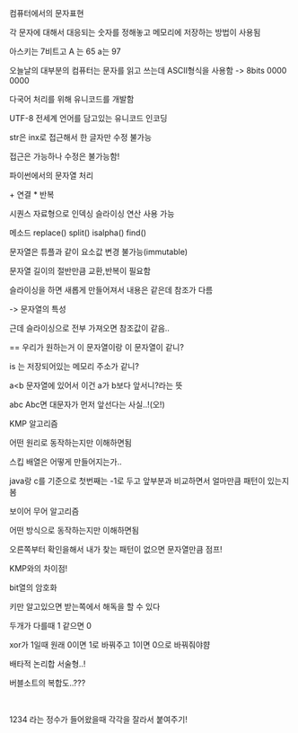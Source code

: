 컴퓨터에서의 문자표현

각 문자에 대해서 대응되는 숫자를 정해놓고 메모리에 저장하는 방법이 사용됨

아스키는 7비트고 A 는 65 a는 97

오늘날의 대부분의 컴퓨터는 문자를 읽고 쓰는데 ASCII형식을 사용함 -> 8bits 0000 0000



다국어 처리를 위해 유니코드를 개발함

UTF-8 전세계 언어를 담고있는 유니코드 인코딩



str은 inx로 접근해서  한 글자만 수정 불가능

접근은 가능하나 수정은 불가능함!

파이썬에서의 문자열 처리

\+ 연결  * 반복

시퀀스 자료형으로 인덱싱 슬라이싱 연산 사용 가능

메소드 replace() split() isalpha() find()

문자열은 튜플과 같이 요소값 변경 불가능(immutable)  



문자열 길이의 절반만큼 교환,반복이 필요함



슬라이싱을 하면 새롭게 만들어져서 내용은 같은데 참조가 다름

-> 문자열의 특성

근데 슬라이싱으로 전부 가져오면 참조값이 같음..

== 우리가 원하는거 이 문자열이랑 이 문자열이 같니?

is 는 저장되어있는 메모리 주소가 같니?

a<b 문자열에 있어서 이건 a가 b보다 앞서니?라는 뜻

abc Abc면 대문자가 먼저 앞선다는 사실..!(오!)



KMP 알고리즘

어떤 원리로 동작하는지만 이해하면됨 

스킵 배열은 어떻게 만들어지는가.. 

java랑 c를 기준으로 첫번째는 -1로 두고 앞부분과 비교하면서 얼마만큼 패턴이 있는지 봄



보이어 무어 알고리즘

어떤 방식으로 동작하는지만 이해하면됨

오른쪽부터 확인을해서 내가 찾는 패턴이 없으면 문자열만큼 점프!

KMP와의 차이점!



bit열의 암호화

키만 알고있으면 받는쪽에서 해독을 할 수 있다

두개가 다를때 1 같으면 0

xor가 1일때 원래 0이면 1로 바꿔주고 1이면 0으로 바꿔줘야햠

배타적 논리합 서술형..!





버블소트의 복합도..???

​                                                                                                                                                                                                                                                              





1234 라는 정수가 들어왔을때 각각을 잘라서 붙여주기! 